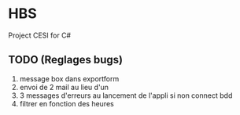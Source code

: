 # HBS
Project CESI for C#

## TODO (Reglages bugs)
1. message box dans exportform
2. envoi de 2 mail au lieu d'un
3. 3 messages d'erreurs au lancement de l'appli si non connect bdd
4. filtrer en fonction des heures
